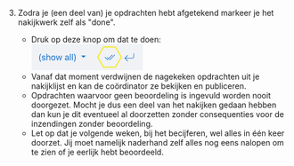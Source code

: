 3. Zodra je (een deel van) je opdrachten hebt afgetekend markeer je het nakijkwerk zelf als "done".

    - Druk op deze knop om dat te doen:  
      ![](/images/mark-done.png)
    - Vanaf dat moment verdwijnen de nagekeken opdrachten uit je nakijklijst en kan de coördinator ze bekijken en publiceren.
    - Opdrachten waarvoor geen beoordeling is ingevuld worden nooit doorgezet. Mocht je dus een deel van het nakijken gedaan hebben dan kun je dit eventueel al doorzetten zonder consequenties voor de inzendingen zonder beoordeling.
    - Let op dat je volgende weken, bij het becijferen, wel alles in één keer doorzet. Jij moet namelijk naderhand zelf alles nog eens nalopen om te zien of je eerlijk hebt beoordeeld.
